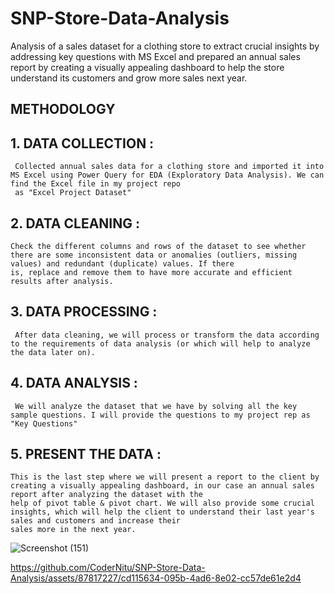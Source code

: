# SNP-Store-Data-Analysis

Analysis of a sales dataset for a clothing store to extract crucial insights by addressing key questions with MS Excel and prepared an annual sales report by creating a visually appealing dashboard  to help the store understand its customers and grow more sales next year.

 ## METHODOLOGY

## 1. DATA COLLECTION :

     Collected annual sales data for a clothing store and imported it into MS Excel using Power Query for EDA (Exploratory Data Analysis). We can find the Excel file in my project repo 
     as "Excel Project Dataset"
   
## 2.  DATA CLEANING :

    Check the different columns and rows of the dataset to see whether there are some inconsistent data or anomalies (outliers, missing values) and redundant (duplicate) values. If there 
    is, replace and remove them to have more accurate and efficient results after analysis.
    
## 3.  DATA PROCESSING :

     After data cleaning, we will process or transform the data according to the requirements of data analysis (or which will help to analyze the data later on).
    
## 4. DATA ANALYSIS :

     We will analyze the dataset that we have by solving all the key sample questions. I will provide the questions to my project rep as "Key Questions"
   
## 5. PRESENT THE DATA :

    This is the last step where we will present a report to the client by creating a visually appealing dashboard, in our case an annual sales report after analyzing the dataset with the 
    help of pivot table & pivot chart. We will also provide some crucial insights, which will help the client to understand their last year's sales and customers and increase their 
    sales more in the next year. 
    
![Screenshot (151)](https://github.com/CoderNitu/SNP-Store-Data-Analysis/assets/87817227/c2511885-ff48-4f0e-bf24-78b27c04f2f6)

https://github.com/CoderNitu/SNP-Store-Data-Analysis/assets/87817227/cd115634-095b-4ad6-8e02-cc57de61e2d4

